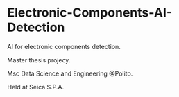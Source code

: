 # Electronic-Components-AI-Detection
AI for electronic components detection. 

Master thesis projecy. 

Msc Data Science and Engineering @Polito. 

Held at Seica S.P.A.
